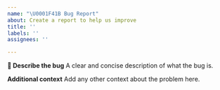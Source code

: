 ```yaml
---
name: "\U0001F41B Bug Report"
about: Create a report to help us improve
title: ''
labels: ''
assignees: ''

---
```


**🐛 Describe the bug**
A clear and concise description of what the bug is.

**Additional context**
Add any other context about the problem here.

